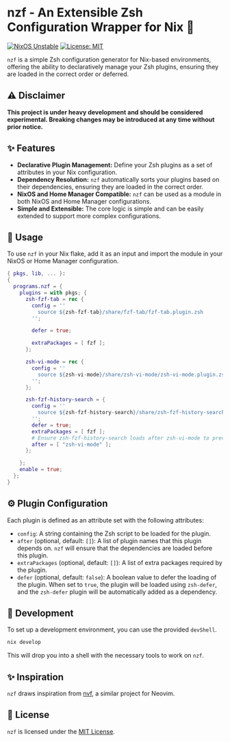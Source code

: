 # nzf - An Extensible Zsh Configuration Wrapper for Nix 👋

[![NixOS Unstable](https://img.shields.io/badge/NixOS-unstable-blue.svg?style=flat-square)](https://nixos.org/)
[![License: MIT](https://img.shields.io/badge/License-MIT-yellow.svg?style=flat-square)](https://opensource.org/licenses/MIT)

`nzf` is a simple Zsh configuration generator for Nix-based environments, offering the ability to declaratively manage your Zsh plugins, ensuring they are loaded in the correct order or deferred.

## ⚠️ Disclaimer

**This project is under heavy development and should be considered experimental. Breaking changes may be introduced at any time without prior notice.**

## ✨ Features

- **Declarative Plugin Management:** Define your Zsh plugins as a set of attributes in your Nix configuration.
- **Dependency Resolution:** `nzf` automatically sorts your plugins based on their dependencies, ensuring they are loaded in the correct order.
- **NixOS and Home Manager Compatible:** `nzf` can be used as a module in both NixOS and Home Manager configurations.
- **Simple and Extensible:** The core logic is simple and can be easily extended to support more complex configurations.

## 🚀 Usage

To use `nzf` in your Nix flake, add it as an input and import the module in your NixOS or Home Manager configuration.

```nix
{ pkgs, lib, ... }:
{
  programs.nzf = {
    plugins = with pkgs; {
      zsh-fzf-tab = rec {
        config = ''
          source ${zsh-fzf-tab}/share/fzf-tab/fzf-tab.plugin.zsh
        '';

        defer = true;

        extraPackages = [ fzf ];
      };

      zsh-vi-mode = rec {
        config = ''
          source ${zsh-vi-mode}/share/zsh-vi-mode/zsh-vi-mode.plugin.zsh
        '';
      };

      zsh-fzf-history-search = {
        config = ''
          source ${zsh-fzf-history-search}/share/zsh-fzf-history-search/zsh-fzf-history-search.plugin.zsh
        '';
        defer = true;
        extraPackages = [ fzf ];
        # Ensure zsh-fzf-history-search loads after zsh-vi-mode to prevent keybinding conflicts.
        after = [ "zsh-vi-mode" ];
      };

    };
    enable = true;
  };
}
```

## ⚙️ Plugin Configuration

Each plugin is defined as an attribute set with the following attributes:

- `config`: A string containing the Zsh script to be loaded for the plugin.
- `after` (optional, default: `[]`): A list of plugin names that this plugin depends on. `nzf` will ensure that the dependencies are loaded before this plugin.
- `extraPackages` (optional, default: `[]`): A list of extra packages required by the plugin.
- `defer` (optional, default: `false`): A boolean value to defer the loading of the plugin. When set to `true`, the plugin will be loaded using `zsh-defer`, and the `zsh-defer` plugin will be automatically added as a dependency.

## 🔧 Development

To set up a development environment, you can use the provided `devShell`.

```bash
nix develop
```

This will drop you into a shell with the necessary tools to work on `nzf`.

## ✨ Inspiration

`nzf` draws inspiration from [nvf](https://github.com/NotAShelf/nvf), a similar project for Neovim.

## 📜 License

`nzf` is licensed under the [MIT License](https://opensource.org/licenses/MIT).